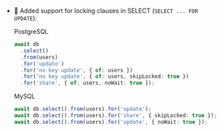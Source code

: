 - 🎉 Added support for locking clauses in SELECT (`SELECT ... FOR UPDATE`):

  PostgreSQL

  ```ts
  await db
    .select()
    .from(users)
    .for('update')
    .for('no key update', { of: users })
    .for('no key update', { of: users, skipLocked: true })
    .for('share', { of: users, noWait: true });
  ```

  MySQL

  ```ts
  await db.select().from(users).for('update');
  await db.select().from(users).for('share', { skipLocked: true });
  await db.select().from(users).for('update', { noWait: true });
  ```
